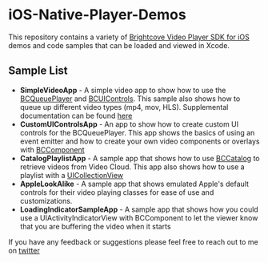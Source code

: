 iOS-Native-Player-Demos
=======================

This repository contains a variety of [Brightcove Video Player SDK for iOS](http://support.brightcove.com/en/video-cloud/docs/brightcove-video-cloud-player-sdk-ios) demos and code samples that can be loaded and viewed in Xcode.

Sample List
-----------
+ __SimpleVideoApp__ - A simple video app to show how to use the [BCQueuePlayer](http://docs.brightcove.com/en/bc-ios-sdk/Classes/BCQueuePlayer.html) and [BCUIControls](http://docs.brightcove.com/en/bc-ios-sdk/Classes/BCUIControls.html).  This sample also shows how to queue up different video types (mp4, mov, HLS).  Supplemental documentation can be found [here](http://support.brightcove.com/en/video-cloud/docs/brightcove-video-cloud-player-sdk-ios-tutorial)
+ __CustomUIControlsApp__ - An app to show how to create custom UI controls for the BCQueuePlayer. This app shows the basics of using an event emitter and how to create your own video components or overlays with [BCComponent](http://docs.brightcove.com/en/bc-ios-sdk/Classes/BCComponent.html)
+ __CatalogPlaylistApp__ - A sample app that shows how to use [BCCatalog](http://docs.brightcove.com/en/bc-ios-sdk/Classes/BCCatalog.html) to retrieve videos from Video Cloud. This app also shows how to use a playlist with a [UICollectionView](http://developer.apple.com/library/ios/#documentation/uikit/reference/UICollectionView_class/Reference/Reference.html)
+ __AppleLookAlike__ - A sample app that shows emulated Apple's default controls for their video playing classes for ease of use and customizations. 
+ __LoadingIndicatorSampleApp__ - A sample app that shows how you could use a UIActivityIndicatorView with BCComponent to let the viewer know that you are buffering the video when it starts

If you have any feedback or suggestions please feel free to reach out to me on [twitter](https://twitter.com/omgitstom) 
